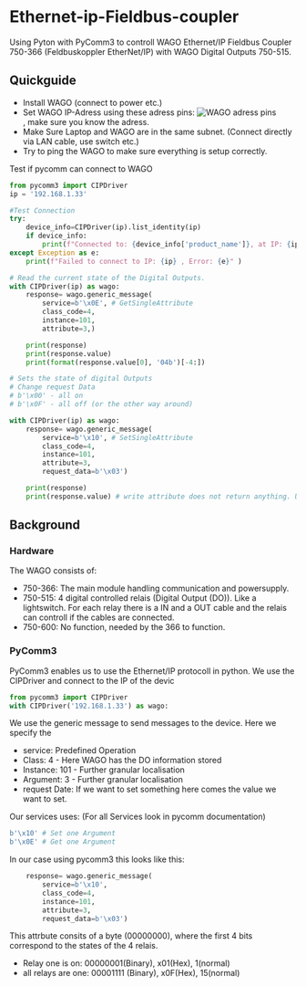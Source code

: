# Ethernet-ip-Fieldbus-coupler
Using Pyton with PyComm3 to controll WAGO Ethernet/IP Fieldbus Coupler 750-366 (Feldbuskoppler EtherNet/IP) with WAGO Digital Outputs 750-515.
## Quickguide
- Install WAGO (connect to power etc.)
- Set WAGO IP-Adress using these adress pins: ![WAGO adress pins](https://github.com/user-attachments/assets/696664e4-64eb-4223-b0d4-b365934d1305)   
  , make sure you know the adress.
- Make Sure Laptop and WAGO are in the same subnet. (Connect directly via LAN cable, use switch etc.)
- Try to ping the WAGO to make sure everything is setup correctly.

Test if pycomm can connect to WAGO
``` python
from pycomm3 import CIPDriver
ip = '192.168.1.33'

#Test Connection
try:
    device_info=CIPDriver(ip).list_identity(ip)
    if device_info:
        print(f"Connected to: {device_info['product_name']}, at IP: {ip}")
except Exception as e:
    print(f"Failed to connect to IP: {ip} , Error: {e}" )
```

``` python
# Read the current state of the Digital Outputs.
with CIPDriver(ip) as wago:
    response= wago.generic_message(
        service=b'\x0E', # GetSingleAttribute
        class_code=4,
        instance=101,
        attribute=3,)

    print(response)
    print(response.value)
    print(format(response.value[0], '04b')[-4:])
```

``` python
# Sets the state of digital Outputs
# Change request Data
# b'\x00' - all on
# b'\x0F' - all off (or the other way around)

with CIPDriver(ip) as wago:
    response= wago.generic_message(
        service=b'\x10', # SetSingleAttribute
        class_code=4,
        instance=101,
        attribute=3,
        request_data=b'\x03')

    print(response)
    print(response.value) # write attribute does not return anything. Use GetAttribute
```

## Background

### Hardware
The WAGO consists of:

- 750-366: The main module handling communication and powersupply.
- 750-515: 4 digital controlled relais (Digital Output (DO)). Like a lightswitch. For each relay there is a IN and a OUT cable and the relais can controll if the cables are connected.
- 750-600: No function, needed by the 366 to function.

### PyComm3 

PyComm3 enables us to use the Ethernet/IP protocoll in python.
We use the CIPDriver and connect to the IP of the devic

``` Python
from pycomm3 import CIPDriver
with CIPDriver('192.168.1.33') as wago:
```

We use the generic message to send messages to the device.
Here we specify the

- service: Predefined Operation
- Class: 4 - Here WAGO has the DO information stored
- Instance: 101 - Further granular localisation
- Argument: 3 - Further granular localisation
- request Date: If we want to set something here comes the value we want to set.

Our services uses: (For all Services look in pycomm documentation)

``` python
b'\x10' # Set one Argument
b'\x0E' # Get one Argument
```

In our case using pycomm3 this looks like this:

``` python
    response= wago.generic_message(
        service=b'\x10',
        class_code=4,
        instance=101,
        attribute=3,
        request_data=b'\x03')
```

This attrbute consits of a byte (00000000), where the first 4 bits correspond to the states of the 4 relais.

- Relay one is on:      00000001(Binary),   x01(Hex),   1(normal)
- all relays are one:   00001111 (Binary),  x0F(Hex),  15(normal)

